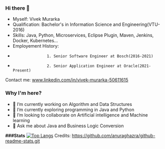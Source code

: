 ### Hi there 👋

- Myself: Vivek Murarka
- Qualification: Bachelor's in Information Science and Engineering(VTU-2016)
- Skills: Java, Python, Microservices, Eclipse Plugin, Maven, Jenkins, Docker, Kubernetes...
- Employement History: 
-                    1. Senior Software Engineer at Bosch(2016-2021)
-                    2. Senior Application Engineer at Oracle(2021-Present)
                    
Contact me: www.linkedin.com/in/vivek-murarka-50611615

### Why I'm here?
- 🔭 I’m currently working on Algorithm and Data Structures
- 🌱 I’m currently exploring programming in Java and Python
- 👯 I’m looking to collaborate on Artificial intelligence and Machine learning
- 💬 Ask me about Java and Business Logic Conversion

**###Stats**
[![Top Langs](https://github-readme-stats.vercel.app/api/top-langs/?username=Vivek-Murarka)](https://github.com/anuraghazra/github-readme-stats)
Credits: https://github.com/anuraghazra/github-readme-stats.git
